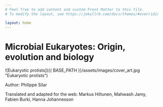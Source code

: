 ```yaml
---
# Feel free to add content and custom Front Matter to this file.
# To modify the layout, see https://jekyllrb.com/docs/themes/#overriding-theme-defaults

layout: home
---
```

# Microbial Eukaryotes: Origin, evolution and biology

![Eukaryotic protists]({{ BASE_PATH }}/assets/images/cover_art.jpg "Eukaryotic protists")

Author: Philippe Silar

Translated and adapted for the web: Markus Hiltunen, Mahwash Jamy, Fabien Burki, Hanna Johannesson
